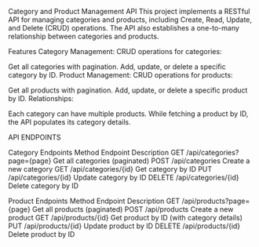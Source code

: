 Category and Product Management API
This project implements a RESTful API for managing categories and products, including Create, Read, Update, and Delete (CRUD) operations. 
The API also establishes a one-to-many relationship between categories and products.

Features
Category Management:
CRUD operations for categories:

Get all categories with pagination.
Add, update, or delete a specific category by ID.
Product Management:
CRUD operations for products:

Get all products with pagination.
Add, update, or delete a specific product by ID.
Relationships:

Each category can have multiple products.
While fetching a product by ID, the API populates its category details.



API  ENDPOINTS

Category Endpoints
Method	    Endpoint	                         Description
GET	      /api/categories?page={page}	      Get all categories (paginated)
POST    	/api/categories                 	Create a new category
GET	      /api/categories/{id}             	Get category by ID
PUT	      /api/categories/{id}	            Update category by ID
DELETE  	/api/categories/{id}	            Delete category by ID


Product Endpoints
Method    	Endpoint	                      Description
GET	      /api/products?page={page}	    Get all products (paginated)
POST	    /api/products	                Create a new product
GET	      /api/products/{id}	          Get product by ID (with category details)
PUT	      /api/products/{id}	          Update product by ID
DELETE	  /api/products/{id}	          Delete product by ID



